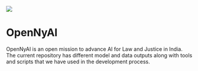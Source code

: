 [<img src="https://ibb.co/9sxbXhp">](OpenNyAI)

# OpenNyAI

OpenNyAI is an open mission to advance AI for Law and Justice in India. The current repository has different model and data outputs along with tools and scripts that we have used in the development process.


